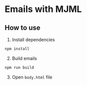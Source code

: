 # Emails with MJML  

## How to use

1. Install dependencies

```bash
npm install
```

2. Build emails

```bash
npm run build
```

3. Open `body.html` file